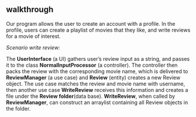 ## walkthrough



Our program allows the user to create an account with a profile. 
In the profile, users can create a playlist of movies that they like, and write reviews for a movie of interest.

*Scenario write review:* 

The **UserInterface** (a UI) gathers user’s review input as a string, 
and passes it to the class **NormalInputProcessor** (a controller). 
The controller then packs the review with the corresponding movie name, 
which is delivered to **ReviewManager** (a use case) and **Review** (entity) creates a new Review object. 
The use case matches the review and movie name with username, 
then another use case **WriteReview** receives this information and creates a file under the **Review folder**(data base). 
**WriteReview**, when called by **ReviewManager**, can construct an arraylist containing all Review objects in the folder.

